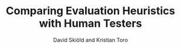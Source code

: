 ---
layout: post
title: "Comparing Evaluation Heuristics with Human Testers"
author: "David Skiöld and Kristian Toro"
year: "2020"
place: "Malmö University"
type: "undergrad"
thesis_url: "http://www.diva-portal.org/smash/get/diva2:1480516/FULLTEXT01.pdf"
thesis_img: "/images/main-profile-photo.png"
category: dancing
tags: pcg level-design-metrics

---